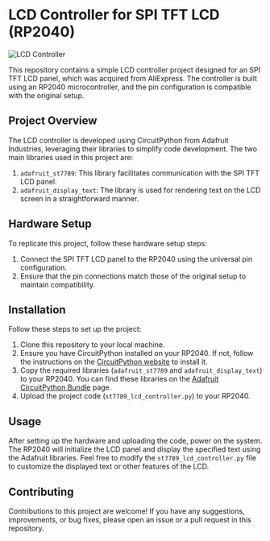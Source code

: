 # LCD Controller for SPI TFT LCD (RP2040)

![LCD Controller](lcd_controller.jpg)

This repository contains a simple LCD controller project designed for an SPI TFT LCD panel, which was acquired from AliExpress. The controller is built using an RP2040 microcontroller, and the pin configuration is compatible with the original setup.

## Project Overview

The LCD controller is developed using CircuitPython from Adafruit Industries, leveraging their libraries to simplify code development. The two main libraries used in this project are:

1. `adafruit_st7789`: This library facilitates communication with the SPI TFT LCD panel.
2. `adafruit_display_text`: The library is used for rendering text on the LCD screen in a straightforward manner.

## Hardware Setup

To replicate this project, follow these hardware setup steps:

1. Connect the SPI TFT LCD panel to the RP2040 using the universal pin configuration.
2. Ensure that the pin connections match those of the original setup to maintain compatibility.

## Installation

Follow these steps to set up the project:

1. Clone this repository to your local machine.
2. Ensure you have CircuitPython installed on your RP2040. If not, follow the instructions on the [CircuitPython website](https://circuitpython.org/board/raspberry_pi_pico/) to install it.
3. Copy the required libraries (`adafruit_st7789` and `adafruit_display_text`) to your RP2040. You can find these libraries on the [Adafruit CircuitPython Bundle](https://circuitpython.org/libraries) page.
4. Upload the project code (`st7789_lcd_controller.py`) to your RP2040.

## Usage

After setting up the hardware and uploading the code, power on the system. The RP2040 will initialize the LCD panel and display the specified text using the Adafruit libraries. Feel free to modify the `st7789_lcd_controller.py` file to customize the displayed text or other features of the LCD.

## Contributing

Contributions to this project are welcome! If you have any suggestions, improvements, or bug fixes, please open an issue or a pull request in this repository.


